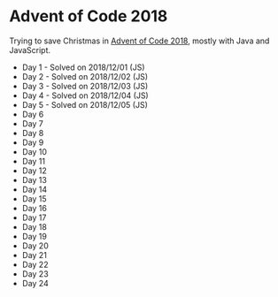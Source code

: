 # Advent of Code 2018
Trying to save Christmas in [Advent of Code 2018](https://adventofcode.com/2018), mostly with Java and JavaScript.

* Day 1 - Solved on 2018/12/01 (JS)
* Day 2 - Solved on 2018/12/02 (JS)
* Day 3 - Solved on 2018/12/03 (JS)
* Day 4 - Solved on 2018/12/04 (JS)
* Day 5 - Solved on 2018/12/05 (JS)
* Day 6
* Day 7
* Day 8
* Day 9
* Day 10
* Day 11
* Day 12
* Day 13
* Day 14
* Day 15
* Day 16
* Day 17
* Day 18
* Day 19
* Day 20
* Day 21
* Day 22
* Day 23
* Day 24

